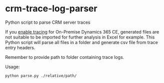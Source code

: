 # crm-trace-log-parser
Python script to parse CRM server traces

If you [enable tracing](https://learn.microsoft.com/en-us/previous-versions/troubleshoot/dynamics/crm/how-to-enable-tracing-in-dynamics-crm) for On-Premise Dynamics 365 CE, generated files are not suitable to be imported for further analysis in Excel for example.
This Python script will parse all files in a folder and generate csv file from trace entry headers.

Remember to provide path to folder containing trace logs.

Usage:
```
python parse.py ./relative/path/
```
